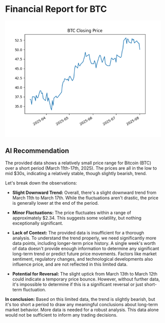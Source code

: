 # Financial Report for BTC

![Stock Trend](trend.png)

## AI Recommendation

The provided data shows a relatively small price range for Bitcoin (BTC) over a short period (March 11th-17th, 2025).  The prices are all in the low to mid $30s, indicating a relatively stable, though slightly bearish, trend.

Let's break down the observations:

* **Slight Downward Trend:**  Overall, there's a slight downward trend from March 11th to March 17th.  While the fluctuations aren't drastic, the price is generally lower at the end of the period.

* **Minor Fluctuations:** The price fluctuates within a range of approximately $2.34. This suggests some volatility, but nothing exceptionally significant.

* **Lack of Context:**  The provided data is insufficient for a thorough analysis.  To understand the trend properly, we need significantly more data points, including longer-term price history.  A single week's worth of data doesn't provide enough information to determine any significant long-term trend or predict future price movements.  Factors like market sentiment, regulatory changes, and technological developments also influence price, and are not reflected in this limited data.

* **Potential for Reversal:** The slight uptick from March 13th to March 12th could indicate a temporary price bounce. However, without further data, it's impossible to determine if this is a significant reversal or just short-term fluctuation.

**In conclusion:** Based on this limited data, the trend is slightly bearish, but it's too short a period to draw any meaningful conclusions about long-term market behavior.  More data is needed for a robust analysis.  This data alone would not be sufficient to inform any trading decisions.
